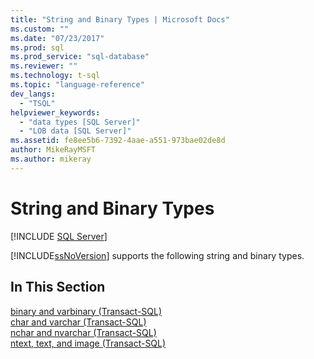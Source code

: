 ```yaml
---
title: "String and Binary Types | Microsoft Docs"
ms.custom: ""
ms.date: "07/23/2017"
ms.prod: sql
ms.prod_service: "sql-database"
ms.reviewer: ""
ms.technology: t-sql
ms.topic: "language-reference"
dev_langs: 
  - "TSQL"
helpviewer_keywords: 
  - "data types [SQL Server]"
  - "LOB data [SQL Server]"
ms.assetid: fe8ee5b6-7392-4aae-a551-973bae02de8d
author: MikeRayMSFT
ms.author: mikeray
---
```

# String and Binary Types
[!INCLUDE [SQL Server](../../includes/applies-to-version/sqlserver.md)]

[!INCLUDE[ssNoVersion](../../includes/ssnoversion-md.md)] supports the following string and binary types.
  
## In This Section  
[binary and varbinary &#40;Transact-SQL&#41;](../../t-sql/data-types/binary-and-varbinary-transact-sql.md)  
[char and varchar &#40;Transact-SQL&#41;](../../t-sql/data-types/char-and-varchar-transact-sql.md)  
[nchar and nvarchar &#40;Transact-SQL&#41;](../../t-sql/data-types/nchar-and-nvarchar-transact-sql.md)  
[ntext, text, and image &#40;Transact-SQL&#41;](../../t-sql/data-types/ntext-text-and-image-transact-sql.md)
  
  
